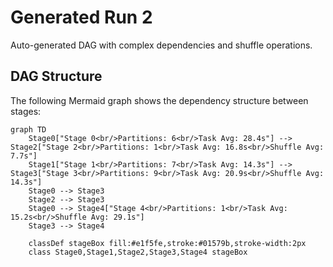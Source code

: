 # Generated Run 2

Auto-generated DAG with complex dependencies and shuffle operations.

## DAG Structure

The following Mermaid graph shows the dependency structure between stages:

```mermaid
graph TD
    Stage0["Stage 0<br/>Partitions: 6<br/>Task Avg: 28.4s"] --> Stage2["Stage 2<br/>Partitions: 1<br/>Task Avg: 16.8s<br/>Shuffle Avg: 7.7s"]
    Stage1["Stage 1<br/>Partitions: 7<br/>Task Avg: 14.3s"] --> Stage3["Stage 3<br/>Partitions: 9<br/>Task Avg: 20.9s<br/>Shuffle Avg: 14.3s"]
    Stage0 --> Stage3
    Stage2 --> Stage3
    Stage0 --> Stage4["Stage 4<br/>Partitions: 1<br/>Task Avg: 15.2s<br/>Shuffle Avg: 29.1s"]
    Stage3 --> Stage4

    classDef stageBox fill:#e1f5fe,stroke:#01579b,stroke-width:2px
    class Stage0,Stage1,Stage2,Stage3,Stage4 stageBox
```